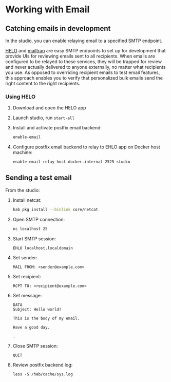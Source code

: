 # Working with Email

## Catching emails in development

In the studio, you can enable relaying email to a specified SMTP endpoint.

[HELO](https://usehelo.com/) and [mailtrap](https://mailtrap.io/) are easy SMTP endpoints to set up for development that provide UIs for reviewing emails sent to all recipients. When emails are configured to be relayed to these services, they will be trapped for review and never actually delivered to anyone externally, no matter what recipients you use. As opposed to overriding recipient emails to test email features, this approach enables you to verify that personalized bulk emails send the right content to the right recipients.

### Using HELO

1. Download and open the HELO app
2. Launch studio, run `start-all`
3. Install and activate postfix email backend:

    ```bash
    enable-email
    ```

4. Configure postfix email backend to relay to EHLO app on Docker host machine:

    ```bash
    enable-email-relay host.docker.internal 2525 studio
    ```

## Sending a test email

From the studio:

1. Install netcat:

    ```bash
    hab pkg install --binlink core/netcat
    ```

2. Open SMTP connection:

    ```bash
    nc localhost 25
    ```

3. Start SMTP session:

    ```console
    EHLO localhost.localdomain
    ```

4. Set sender:

    ```console
    MAIL FROM: <sender@example.com>
    ```

5. Set recipient:

    ```console
    RCPT TO: <recipient@example.com>
    ```

6. Set message:

    ```console
    DATA
    Subject: Hello world!

    This is the body of my email.

    Have a good day.

    .

    ```

7. Close SMTP session:

    ```console
    QUIT
    ```

8. Review postfix backend log:

    ```console
    less -S /hab/cache/sys.log
    ```
